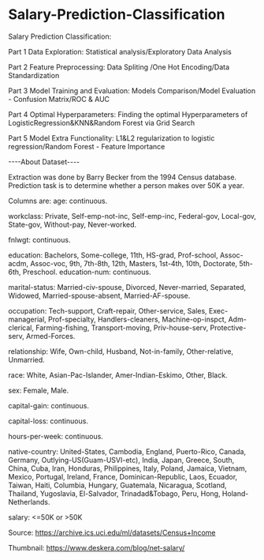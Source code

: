 # Salary-Prediction-Classification
Salary Prediction Classification:

Part 1 Data Exploration: Statistical analysis/Exploratory Data Analysis

Part 2 Feature Preprocessing: Data Spliting /One Hot Encoding/Data Standardization

Part 3 Model Training and Evaluation: Models Comparison/Model Evaluation - Confusion Matrix/ROC & AUC

Part 4 Optimal Hyperparameters: Finding the optimal Hyperparameters of LogisticRegression&KNN&Random Forest via Grid Search

Part 5 Model Extra Functionality: L1&L2 regularization to logistic regression/Random Forest - Feature Importance


----About Dataset----

Extraction was done by Barry Becker from the 1994 Census database.
Prediction task is to determine whether a person makes over 50K a year.

Columns are:
age: continuous.

workclass: Private, Self-emp-not-inc, Self-emp-inc, Federal-gov, Local-gov, State-gov, Without-pay, Never-worked.

fnlwgt: continuous.

education: Bachelors, Some-college, 11th, HS-grad, Prof-school, Assoc-acdm, Assoc-voc, 9th, 7th-8th, 12th, Masters, 1st-4th, 10th, Doctorate, 5th-6th, Preschool.
education-num: continuous.

marital-status: Married-civ-spouse, Divorced, Never-married, Separated, Widowed, Married-spouse-absent, Married-AF-spouse.

occupation: Tech-support, Craft-repair, Other-service, Sales, Exec-managerial, Prof-specialty, Handlers-cleaners, Machine-op-inspct, Adm-clerical, Farming-fishing, Transport-moving, Priv-house-serv, Protective-serv, Armed-Forces.

relationship: Wife, Own-child, Husband, Not-in-family, Other-relative, Unmarried.

race: White, Asian-Pac-Islander, Amer-Indian-Eskimo, Other, Black.

sex: Female, Male.

capital-gain: continuous.

capital-loss: continuous.

hours-per-week: continuous.

native-country: United-States, Cambodia, England, Puerto-Rico, Canada, Germany, Outlying-US(Guam-USVI-etc), India, Japan, Greece, South, China, Cuba, Iran, Honduras, Philippines, Italy, Poland, Jamaica, Vietnam, Mexico, Portugal, Ireland, France, Dominican-Republic, Laos, Ecuador, Taiwan, Haiti, Columbia, Hungary, Guatemala, Nicaragua, Scotland, Thailand, Yugoslavia, El-Salvador, Trinadad&Tobago, Peru, Hong, Holand-Netherlands.

salary: <=50K or >50K

Source: https://archive.ics.uci.edu/ml/datasets/Census+Income

Thumbnail: https://www.deskera.com/blog/net-salary/
